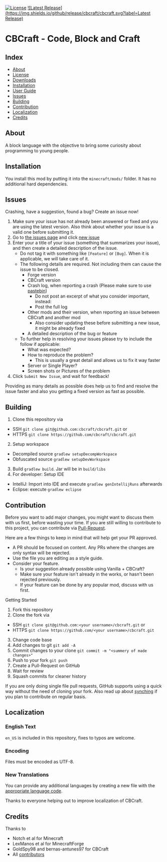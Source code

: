 [![License](https://img.shields.io/badge/License-LGPLv3-green.svg)](https://raw.githubusercontent.com/cbcraft/cbcraft/master/LICENSE)
[![Latest Release](https://img.shields.io/github/release/cbcraft/cbcraft.svg?label=Latest Release)](https://github.com/cbcraft/cbcraft/releases/latest)

# CBCraft - Code, Block and Craft

## Index

* [About](#about)
* [License](https://raw.githubusercontent.com/cbcraft/cbcraft/master/LICENSE)
* [Downloads](https://github.com/cbcraft/cbcraft/releases)
* [Installation](#installation)
* [User Guide](https://github.com/cbcraft/cbcraft/wiki)
* [Issues](#issues)
* [Building](#building)
* [Contribution](#contribution)
* [Localization](#localization)
* [Credits](#credits)

## About

A block language with the objective to bring some curiosity about programming to young people.

## Installation

You install this mod by putting it into the `minecraft/mods/` folder. It has no additional hard dependencies.

## Issues

Crashing, have a suggestion, found a bug? Create an issue now!

1. Make sure your issue has not already been answered or fixed and you are using the latest version. Also think about whether your issue is a valid one before submitting it.
2. Go to [the issues page](https://github.com/cbcraft/cbcraft/issues) and click [new issue](https://github.com/cbcraft/cbcraft/issues/new)
3. Enter your a title of your issue (something that summarizes your issue), and then create a detailed description of the issue.
    * Do not tag it with something like `[Feature]` or `[Bug]`. When it is applicable, we will take care of it.
    * The following details are required. Not including them can cause the issue to be closed.
        * Forge version
        * CBCraft version
        * Crash log, when reporting a crash (Please make sure to use [pastebin](http://pastebin.com/))
            * Do not post an excerpt of what you consider important, instead:
            * Post the full log
        * Other mods and their version, when reporting an issue between CBCraft and another mod
            * Also consider updating these before submitting a new issue, it might be already fixed
        * A detailed description of the bug or feature
    * To further help in resolving your issues please try to include the follow if applicable:
        * What was expected?
        * How to reproduce the problem?
            * This is usually a great detail and allows us to fix it way faster
        * Server or Single Player?
        * Screen shots or Pictures of the problem
5. Click `Submit New Issue`, and wait for feedback!

Providing as many details as possible does help us to find and resolve the issue faster and also you getting a fixed version as fast as possible.

## Building

1. Clone this repository via 
  - SSH `git clone git@github.com:cbcraft/cbcraft.git` or 
  - HTTPS `git clone https://github.com/cbcraft/cbcraft.git`
2. Setup workspace 
  - Decompiled source `gradlew setupDecompWorkspace`
  - Obfuscated source `gradlew setupDevWorkspace`
3. Build `gradlew build`. Jar will be in `build/libs`
4. For developer: Setup IDE
  - IntelliJ: Import into IDE and execute `gradlew genIntellijRuns` afterwards
  - Eclipse: execute `gradlew eclipse`

## Contribution

Before you want to add major changes, you might want to discuss them with us first, before wasting your time.
If you are still willing to contribute to this project, you can contribute via [Pull-Request](https://help.github.com/articles/creating-a-pull-request).

Here are a few things to keep in mind that will help get your PR approved.

* A PR should be focused on content. Any PRs where the changes are only syntax will be rejected.
* Use the file you are editing as a style guide.
* Consider your feature.
  - Is your suggestion already possible using Vanilla + CBCraft?
  - Make sure your feature isn't already in the works, or hasn't been rejected previously.
  - If your feature can be done by any popular mod, discuss with us first.

Getting Started

1. Fork this repository
2. Clone the fork via
  * SSH `git clone git@github.com:<your username>/cbcraft.git` or 
  * HTTPS `git clone https://github.com/<your username>/cbcraft.git`
3. Change code base
4. Add changes to git `git add -A`
5. Commit changes to your clone `git commit -m "<summery of made changes>"`
6. Push to your fork `git push`
7. Create a Pull-Request on GitHub
8. Wait for review
9. Squash commits for cleaner history

If you are only doing single file pull requests, GitHub supports using a quick way without the need of cloning your fork. Also read up about [synching](https://help.github.com/articles/syncing-a-fork) if you plan to contribute on regular basis.

## Localization

### English Text

`en_US` is included in this repository, fixes to typos are welcome.

### Encoding

Files must be encoded as UTF-8.

### New Translations

You can provide any additional languages by creating a new file with the [appropriate language code](http://download1.parallels.com/SiteBuilder/Windows/docs/3.2/en_US/sitebulder-3.2-win-sdk-localization-pack-creation-guide/30801.htm).

Thanks to everyone helping out to improve localization of CBCraft.

## Credits

Thanks to
 
* Notch et al for Minecraft
* LexManos et al for MinecraftForge
* GoldSpy98 and bernas-antunes97 for CBCraft
* All [contributors](https://github.com/cbcraft/cbcraft/graphs/contributors)
